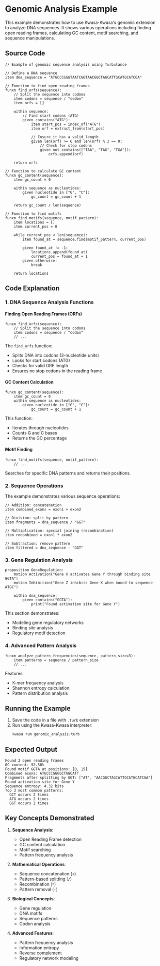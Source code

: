 # Genomic Analysis Example

This example demonstrates how to use Kwasa-Kwasa's genomic extension to analyze DNA sequences. It shows various operations including finding open reading frames, calculating GC content, motif searching, and sequence manipulations.

## Source Code

```turbulance
// Example of genomic sequence analysis using Turbulance

// Define a DNA sequence
item dna_sequence = "ATGCCCGGGTAATCGGTAACGGCTAGCATTGCATGCATCGA"

// Function to find open reading frames
funxn find_orfs(sequence):
    // Split the sequence into codons
    item codons = sequence / "codon"
    item orfs = []
    
    within sequence:
        // Find start codons (ATG)
        given contains("ATG"):
            item start_pos = index_of("ATG")
            item orf = extract_from(start_pos)
            
            // Ensure it has a valid length
            given len(orf) >= 6 and len(orf) % 3 == 0:
                // Check for stop codons
                given not contains(["TAA", "TAG", "TGA"]):
                    orfs.append(orf)
    
    return orfs

// Function to calculate GC content
funxn gc_content(sequence):
    item gc_count = 0
    
    within sequence as nucleotides:
        given nucleotide in ["G", "C"]:
            gc_count = gc_count + 1
    
    return gc_count / len(sequence)

// Function to find motifs
funxn find_motifs(sequence, motif_pattern):
    item locations = []
    item current_pos = 0
    
    while current_pos < len(sequence):
        item found_at = sequence.find(motif_pattern, current_pos)
        
        given found_at != -1:
            locations.append(found_at)
            current_pos = found_at + 1
        given otherwise:
            break
    
    return locations
```

## Code Explanation

### 1. DNA Sequence Analysis Functions

#### Finding Open Reading Frames (ORFs)
```turbulance
funxn find_orfs(sequence):
    // Split the sequence into codons
    item codons = sequence / "codon"
    // ...
```
The `find_orfs` function:
- Splits DNA into codons (3-nucleotide units)
- Looks for start codons (ATG)
- Checks for valid ORF length
- Ensures no stop codons in the reading frame

#### GC Content Calculation
```turbulance
funxn gc_content(sequence):
    item gc_count = 0
    within sequence as nucleotides:
        given nucleotide in ["G", "C"]:
            gc_count = gc_count + 1
```
This function:
- Iterates through nucleotides
- Counts G and C bases
- Returns the GC percentage

#### Motif Finding
```turbulance
funxn find_motifs(sequence, motif_pattern):
    // ...
```
Searches for specific DNA patterns and returns their positions.

### 2. Sequence Operations

The example demonstrates various sequence operations:

```turbulance
// Addition: concatenation
item combined_exons = exon1 + exon2

// Division: split by pattern
item fragments = dna_sequence / "GGT"

// Multiplication: special joining (recombination)
item recombined = exon1 * exon2

// Subtraction: remove pattern
item filtered = dna_sequence - "GGT"
```

### 3. Gene Regulation Analysis

```turbulance
proposition GeneRegulation:
    motion Activation("Gene X activates Gene Y through binding site GGTA")
    motion Inhibition("Gene Z inhibits Gene X when bound to sequence ATGC")
    
    within dna_sequence:
        given contains("GGTA"):
            print("Found activation site for Gene Y")
```

This section demonstrates:
- Modeling gene regulatory networks
- Binding site analysis
- Regulatory motif detection

### 4. Advanced Pattern Analysis

```turbulance
funxn analyze_pattern_frequencies(sequence, pattern_size=3):
    item patterns = sequence / pattern_size
    // ...
```

Features:
- K-mer frequency analysis
- Shannon entropy calculation
- Pattern distribution analysis

## Running the Example

1. Save the code in a file with `.turb` extension
2. Run using the Kwasa-Kwasa interpreter:
   ```bash
   kwasa run genomic_analysis.turb
   ```

## Expected Output

```
Found 2 open reading frames
GC content: 52.50%
Found motif GGTA at positions: [8, 15]
Combined exons: ATGCCCGGGGCTAGCATT
Fragments after splitting by GGT: ["AT", "AACGGCTAGCATTGCATGCATCGA"]
Found activation site for Gene Y
Sequence entropy: 4.32 bits
Top 3 most common patterns:
  GCT occurs 2 times
  ATG occurs 2 times
  GGT occurs 2 times
```

## Key Concepts Demonstrated

1. **Sequence Analysis**:
   - Open Reading Frame detection
   - GC content calculation
   - Motif searching
   - Pattern frequency analysis

2. **Mathematical Operations**:
   - Sequence concatenation (`+`)
   - Pattern-based splitting (`/`)
   - Recombination (`*`)
   - Pattern removal (`-`)

3. **Biological Concepts**:
   - Gene regulation
   - DNA motifs
   - Sequence patterns
   - Codon analysis

4. **Advanced Features**:
   - Pattern frequency analysis
   - Information entropy
   - Reverse complement
   - Regulatory network modeling 